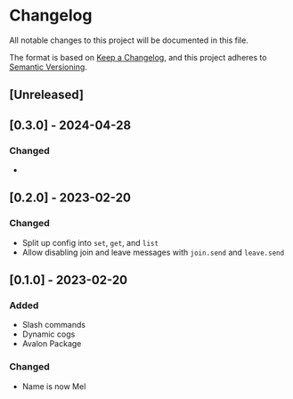 # Changelog

All notable changes to this project will be documented in this file.

The format is based on [Keep a Changelog](https://keepachangelog.com/en/1.0.0/),
and this project adheres to [Semantic Versioning](https://semver.org/spec/v2.0.0.html).

## [Unreleased]

## [0.3.0] - 2024-04-28

### Changed
- 

## [0.2.0] - 2023-02-20

### Changed
- Split up config into `set`, `get`, and `list`
- Allow disabling join and leave messages with `join.send` and `leave.send`

## [0.1.0] - 2023-02-20

### Added
- Slash commands
- Dynamic cogs
- Avalon Package

### Changed
- Name is now Mel
